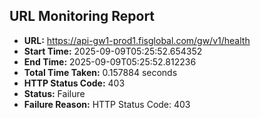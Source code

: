 ## URL Monitoring Report

- **URL:** https://api-gw1-prod1.fisglobal.com/gw/v1/health
- **Start Time:** 2025-09-09T05:25:52.654352
- **End Time:** 2025-09-09T05:25:52.812236
- **Total Time Taken:** 0.157884 seconds
- **HTTP Status Code:** 403
- **Status:** Failure
- **Failure Reason:** HTTP Status Code: 403
